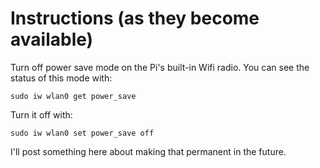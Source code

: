 # Instructions (as they become available)

Turn off power save mode on the Pi's built-in Wifi radio.  You can see the status of this mode with:

`sudo iw wlan0 get power_save`

Turn it off with:

`sudo iw wlan0 set power_save off`

I'll post something here about making that permanent in the future.